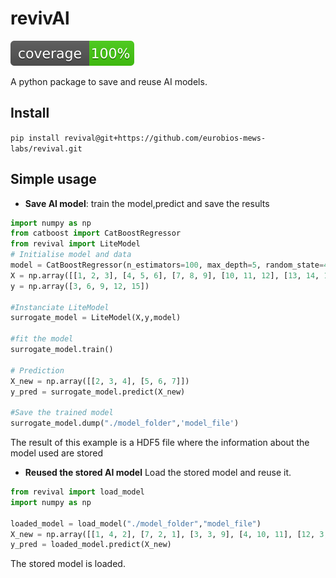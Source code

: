 # revivAl

![code coverage](https://raw.githubusercontent.com/eurobios-mews-labs/revivAl/coverage-badge/coverage.svg?raw=true)

A python package to save and reuse AI models.

## Install

`pip install revival@git+https://github.com/eurobios-mews-labs/revival.git`

## Simple usage

* **Save AI model**: train the model,predict and save the results

```python
import numpy as np
from catboost import CatBoostRegressor
from revival import LiteModel
# Initialise model and data
model = CatBoostRegressor(n_estimators=100, max_depth=5, random_state=42)
X = np.array([[1, 2, 3], [4, 5, 6], [7, 8, 9], [10, 11, 12], [13, 14, 15]])
y = np.array([3, 6, 9, 12, 15])

#Instanciate LiteModel
surrogate_model = LiteModel(X,y,model)

#fit the model
surrogate_model.train()

# Prediction
X_new = np.array([[2, 3, 4], [5, 6, 7]])
y_pred = surrogate_model.predict(X_new)

#Save the trained model
surrogate_model.dump("./model_folder",'model_file')
```

The result of this example is a HDF5 file where the information about the model used are stored

* **Reused the stored AI model** Load the stored model and reuse it.

```python
from revival import load_model
import numpy as np

loaded_model = load_model("./model_folder","model_file")
X_new = np.array([[1, 4, 2], [7, 2, 1], [3, 3, 9], [4, 10, 11], [12, 3, 11]])
y_pred = loaded_model.predict(X_new)
```

The stored model is loaded.
